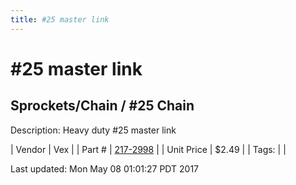 ```yaml
---
title: #25 master link
---
```


# #25 master link
## Sprockets/Chain / #25 Chain
Description: 	Heavy duty #25 master link 

| Vendor | Vex | 
| Part # | [217-2998](http://www.vexrobotics.com/vexpro/motion/sprockets-and-chain/roller-chain.html) | 
| Unit Price | $2.49 | 
| Tags: |  | 

Last updated: Mon May 08 01:01:27 PDT 2017